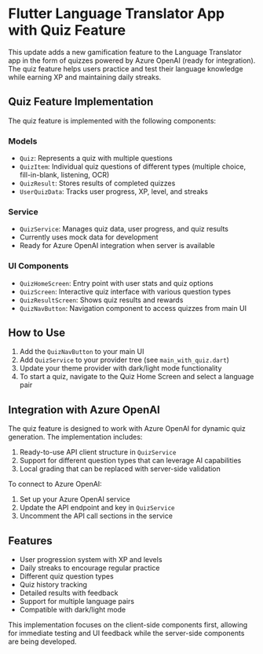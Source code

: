 # Flutter Language Translator App with Quiz Feature

This update adds a new gamification feature to the Language Translator app in the form of quizzes powered by Azure OpenAI (ready for integration). The quiz feature helps users practice and test their language knowledge while earning XP and maintaining daily streaks.

## Quiz Feature Implementation

The quiz feature is implemented with the following components:

### Models
- `Quiz`: Represents a quiz with multiple questions
- `QuizItem`: Individual quiz questions of different types (multiple choice, fill-in-blank, listening, OCR)
- `QuizResult`: Stores results of completed quizzes
- `UserQuizData`: Tracks user progress, XP, level, and streaks

### Service
- `QuizService`: Manages quiz data, user progress, and quiz results
- Currently uses mock data for development
- Ready for Azure OpenAI integration when server is available

### UI Components
- `QuizHomeScreen`: Entry point with user stats and quiz options
- `QuizScreen`: Interactive quiz interface with various question types
- `QuizResultScreen`: Shows quiz results and rewards
- `QuizNavButton`: Navigation component to access quizzes from main UI

## How to Use

1. Add the `QuizNavButton` to your main UI
2. Add `QuizService` to your provider tree (see `main_with_quiz.dart`)
3. Update your theme provider with dark/light mode functionality
4. To start a quiz, navigate to the Quiz Home Screen and select a language pair

## Integration with Azure OpenAI

The quiz feature is designed to work with Azure OpenAI for dynamic quiz generation. The implementation includes:

1. Ready-to-use API client structure in `QuizService`
2. Support for different question types that can leverage AI capabilities
3. Local grading that can be replaced with server-side validation

To connect to Azure OpenAI:
1. Set up your Azure OpenAI service
2. Update the API endpoint and key in `QuizService`
3. Uncomment the API call sections in the service

## Features

- User progression system with XP and levels
- Daily streaks to encourage regular practice
- Different quiz question types
- Quiz history tracking
- Detailed results with feedback
- Support for multiple language pairs
- Compatible with dark/light mode

This implementation focuses on the client-side components first, allowing for immediate testing and UI feedback while the server-side components are being developed.

